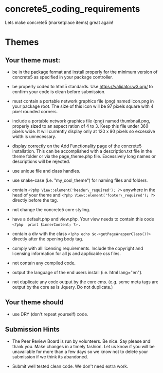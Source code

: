 # concrete5_coding_requirements
Lets make concrete5 (marketplace items) great again!

# Themes

## Your theme must:
- be in the package format and install properly for the minimum version of concrete5 as specified in your package controller.

- be properly coded to html5 standards. Use <https://validator.w3.org/> to confirm your code is clean before submission.

- must contain a portable network graphics file (png) named icon.png in your package root. The size of this icon will be 97 pixels square with 4 pixel rounded corners.

- include a portable network graphics file (png) named thumbnail.png, properly sized to an aspect ration of 4 to 3. Keep this file under 360 pixels wide.  It will currently display only at 120 x 90 pixels so excessive width is unnecessary.
 
- display correctly on the Add Functionality page of the concrete5 installation. This can be accomplished with a description.txt file in the theme folder or via the page_theme.php file. Excessively long names or descriptions will be rejected.
 
- use unique file and class handles.

- use snake-case (i.e. "my\_cool\_theme") for naming files and folders. 
 
- contain `<?php View::element('header\_required'); ?>` anywhere in the head of your theme and `<?php View::element('footer\_required'); ?>` directly before the </body> tag.

- not change the concrete5 core styling.
 
- have a default.php and view.php. Your view needs to contain this code `<?php  print $innerContent; ?>` .

- contain a div with the class `<?php echo $c->getPageWrapperClass()?>` directly after the opening body tag.
  
- comply with all licensing requirements. Include the copyright and licensing information for all js and applicable css files.

- not contain any compiled code.

- output the language of the end users install (i.e. html lang="en").

- not duplicate any code output by the core cms. (e.g. some meta tags are output by the core as is Jquery. Do not duplicate.)

## Your theme should

- use DRY (don't repeat yourself) code.

## Submission Hints

- The Peer Review Board is run by volunteers. Be nice. Say please and thank you. Make changes in a timely fashion. Let us know if you will be unavailable for more than a few days so we know not to delete your submission if we think its abandoned.

- Submit well tested clean code. We don't need extra work.
